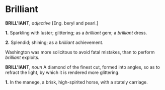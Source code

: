# Brilliant

**BRILL'IANT**, _adjective_ \[Eng. beryl and pearl.\]

**1.** Sparkling with luster; glittering; as a _brilliant_ gem; a _brilliant_ dress.

**2.** Splendid; shining; as a _brilliant_ achievement.

Washington was more solicitous to avoid fatal mistakes, than to perform _brilliant_ exploits.

**BRILL'IANT**, _noun_ A diamond of the finest cut, formed into angles, so as to refract the light, by which it is rendered more glittering.

**1.** In the manege, a brisk, high-spirited horse, with a stately carriage.